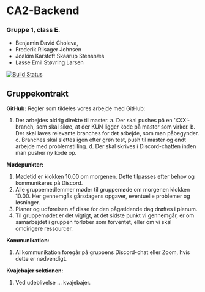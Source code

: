 # CA2-Backend

### Gruppe 1, class E.

* Benjamin David Choleva, 
* Frederik Riisager Johnsen
* Joakim Karstoft Skaarup Stensnæs
* Lasse Emil Støvring Larsen

[![Build Status](https://travis-ci.org/KingBendico/CA2-Backend.svg?branch=main)](https://travis-ci.org/KingBendico/CA2-Backend)<br>

## Gruppekontrakt

**GitHub:**
Regler som tildeles vores arbejde med GitHub:

1. Der arbejdes aldrig direkte til master.
    a. Der skal pushes på en ’XXX’-branch, som skal sikre, at der KUN ligger kode på master
       som virker.
    b. Der skal laves relevante branches for det arbejde, som man påbegynder.
    c. Branches skal slettes igen efter grøn test, push til master og endt arbejde med
       problemstilling.
    d. Der skal skrives i Discord-chatten inden man pusher ny kode op.

**Mødepunkter:**

1. Mødetid er klokken 10.00 om morgenen. Dette tilpasses efter behov og kommunikeres på
    Discord.
2. Alle gruppemedlemmer møder til gruppemøde om morgenen klokken 10.00. Her gennemgås
    gårsdagens opgaver, eventuelle problemer og løsninger.
3. Planer og udførelsen af disse for den pågældende dag drøftes i plenum.
4. Til gruppemødet er det vigtigt, at det sidste punkt vi gennemgår, er om samarbejdet i gruppen
    forløber som forventet, eller om vi skal omdirigere ressourcer.

**Kommunikation:**

1. Al kommunikation foregår på gruppens Discord-chat eller Zoom, hvis dette er nødvendigt.

**Kvajebajer sektionen:**

1. Ved udeblivelse ... kvajebajer.





